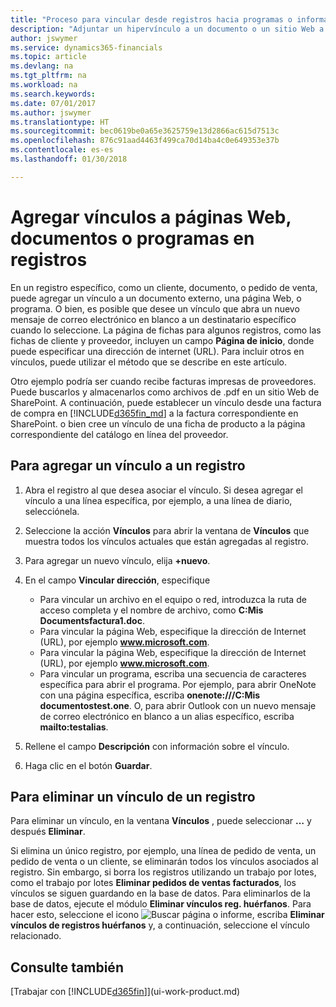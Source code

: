 ```yaml
---
title: "Proceso para vincular desde registros hacia programas o información externa | Documentos de Microsoft"
description: "Adjuntar un hipervínculo a un documento o un sitio Web a un registro específico, como un documento de cliente."
author: jswymer
ms.service: dynamics365-financials
ms.topic: article
ms.devlang: na
ms.tgt_pltfrm: na
ms.workload: na
ms.search.keywords: 
ms.date: 07/01/2017
ms.author: jswymer
ms.translationtype: HT
ms.sourcegitcommit: bec0619be0a65e3625759e13d2866ac615d7513c
ms.openlocfilehash: 876c91aad4463f499ca70d14ba4c0e649353e37b
ms.contentlocale: es-es
ms.lasthandoff: 01/30/2018

---
```

# <a name="adding-links-to-websites-documents-or-programs-on-records"></a>Agregar vínculos a páginas Web, documentos o programas en registros
En un registro específico, como un cliente, documento, o pedido de venta, puede agregar un vínculo a un documento externo, una página Web, o programa. O bien, es posible que desee un vínculo que abra un nuevo mensaje de correo electrónico en blanco a un destinatario específico cuando lo seleccione. La página de fichas para algunos registros, como las fichas de cliente y proveedor, incluyen un campo **Página de inicio**, donde puede especificar una dirección de internet (URL). Para incluir otros en vínculos, puede utilizar el método que se describe en este artículo.

Otro ejemplo podría ser cuando recibe facturas impresas de proveedores. Puede buscarlos y almacenarlos como archivos de .pdf en un sitio Web de SharePoint. A continuación, puede establecer un vínculo desde una factura de compra en [!INCLUDE[d365fin_md](includes/d365fin_md.md)] a la factura correspondiente en SharePoint. o bien cree un vínculo de una ficha de producto a la página correspondiente del catálogo en línea del proveedor.

## <a name="to-add-a-link-on-a-record"></a>Para agregar un vínculo a un registro   

1.  Abra el registro al que desea asociar el vínculo. Si desea agregar el vínculo a una línea específica, por ejemplo, a una línea de diario, selecciónela.  

2.  Seleccione la acción **Vínculos** para abrir la ventana de **Vínculos** que muestra todos los vínculos actuales que están agregadas al registro.

3. Para agregar un nuevo vínculo, elija **+nuevo**.

4.  En el campo **Vincular dirección**, especifique

    -   Para vincular un archivo en el equipo o red, introduzca la ruta de acceso completa y el nombre de archivo, como **C:Mis Documentsfactura1.doc**.
    -   Para vincular la página Web, especifique la dirección de Internet (URL), por ejemplo **www.microsoft.com**.
    -   Para vincular la página Web, especifique la dirección de Internet (URL), por ejemplo **www.microsoft.com**.
    -   Para vincular un programa, escriba una secuencia de caracteres específica para abrir el programa. Por ejemplo, para abrir OneNote con una página específica, escriba **onenote:///C:Mis documentostest.one**. O, para abrir Outlook con un nuevo mensaje de correo electrónico en blanco a un alias específico, escriba **mailto:testalias**.  

5.  Rellene el campo **Descripción** con información sobre el vínculo.  

6.  Haga clic en el botón **Guardar**.  

## <a name="to-delete-a-link-from-a-record"></a>Para eliminar un vínculo de un registro  

Para eliminar un vínculo, en la ventana **Vínculos** , puede seleccionar **…** y después **Eliminar**.

Si elimina un único registro, por ejemplo, una línea de pedido de venta, un pedido de venta o un cliente, se eliminarán todos los vínculos asociados al registro. Sin embargo, si borra los registros utilizando un trabajo por lotes, como el trabajo por lotes **Eliminar pedidos de ventas facturados**, los vínculos se siguen guardando en la base de datos. Para eliminarlos de la base de datos, ejecute el módulo **Eliminar vínculos reg. huérfanos**. Para hacer esto, seleccione el icono ![Buscar página o informe](media/ui-search/search_small.png "icono Buscar página o informe"), escriba **Eliminar vínculos de registros huérfanos** y, a continuación, seleccione el vínculo relacionado.   

<!-- ### To run delete orphaned record links  

1.  Choose the ![Search for Page or Report](media/ui-search/search_small.png "Search for Page or Report icon") icon, enter **Data Deletion**, and then choose the related link.  

2.  On the **Data Deletion** page, choose **Tasks**, and then choose **Delete Orphaned Record Links**.  -->

## <a name="see-also"></a>Consulte también  
[Trabajar con [!INCLUDE[d365fin](includes/d365fin_md.md)]](ui-work-product.md)  

